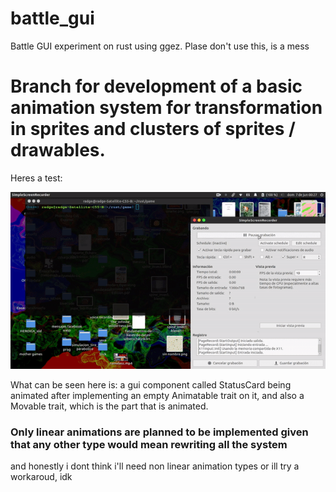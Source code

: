 # battle_gui
Battle GUI experiment on rust using ggez. Plase don't use this, is a mess

# Branch for development of a basic animation system for transformation in sprites and clusters of sprites / drawables.
Heres a test:

![](https://github.com/diespeso/battle_gui/blob/old-state/animation_test.gif)

What can be seen here is: a gui component called StatusCard being animated after implementing an empty
Animatable trait on it, and also a Movable trait, which is the part that is animated.

### Only linear animations are planned to be implemented given that any other type would mean rewriting all the system
and honestly i dont think i'll need non linear animation types or ill try a workaroud, idk
